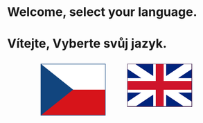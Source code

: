 # Welcome, select your language.  
# Vítejte, Vyberte svůj jazyk.  

<div style="display: flex; justify-content: center; gap: 50px; margin-top: 30px;">
    <a href="Česky" style="text-decoration: none;">
        <img src="img/cz.png" 
             alt="Czech Flag" width="150" height="120" 
             style="transition: opacity 0.3s; opacity: 1;" 
             onmouseover="this.style.opacity=0.5;" 
             onmouseout="this.style.opacity=1;">
    </a>
    <a href="English" style="text-decoration: none;">
        <img src="img/en.png" 
             alt="UK Flag" width="150" style="height: 100px !important;" 
             style="transition: opacity 0.3s; opacity: 1;" 
             onmouseover="this.style.opacity=0.5;" 
             onmouseout="this.style.opacity=1;">
    </a>
</div>

